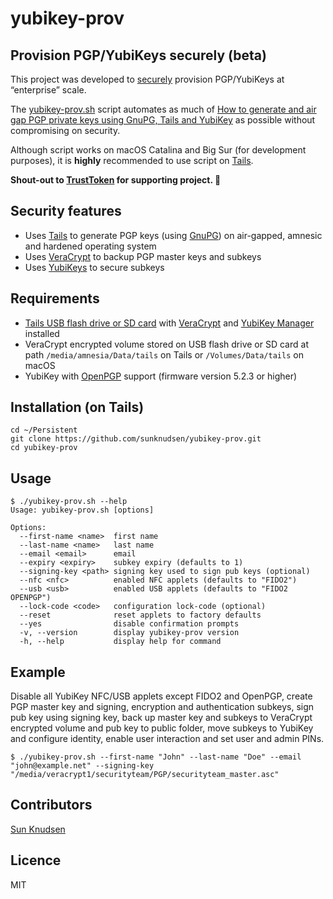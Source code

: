 # yubikey-prov

## Provision PGP/YubiKeys securely (beta)

This project was developed to [securely](#security-features) provision PGP/YubiKeys at “enterprise” scale.

The [yubikey-prov.sh](./yubikey-prov.sh) script automates as much of [How to generate and air gap PGP private keys using GnuPG, Tails and YubiKey](https://sunknudsen.com/privacy-guides/how-to-generate-and-air-gap-pgp-private-keys-using-gnupg-tails-and-yubikey) as possible without compromising on security.

Although script works on macOS Catalina and Big Sur (for development purposes), it is **highly** recommended to use script on [Tails](https://tails.boum.org/).

**Shout-out to [TrustToken](https://www.trusttoken.com/) for supporting project. 🙌**

## Security features

- Uses [Tails](https://tails.boum.org/) to generate PGP keys (using [GnuPG](https://gnupg.org/)) on air-gapped, amnesic and hardened operating system
- Uses [VeraCrypt](https://www.veracrypt.fr/en/Home.html) to backup PGP master keys and subkeys
- Uses [YubiKeys](https://www.yubico.com/) to secure subkeys

## Requirements

- [Tails USB flash drive or SD card](https://sunknudsen.com/privacy-guides/how-to-install-tails-on-usb-flash-drive-or-sd-card-on-macos) with [VeraCrypt](https://sunknudsen.com/privacy-guides/how-to-install-and-use-veracrypt-on-tails) and [YubiKey Manager](https://sunknudsen.com/privacy-guides/how-to-generate-and-air-gap-pgp-private-keys-using-gnupg-tails-and-yubikey#step-3-import-dennis-fokins-and-emil-lundbergs-pgp-public-keys-used-to-verify-downloads-below) installed
- VeraCrypt encrypted volume stored on USB flash drive or SD card at path `/media/amnesia/Data/tails` on Tails or `/Volumes/Data/tails` on macOS
- YubiKey with [OpenPGP](https://www.yubico.com/us/store/compare/) support (firmware version 5.2.3 or higher)

## Installation (on Tails)

```shell
cd ~/Persistent
git clone https://github.com/sunknudsen/yubikey-prov.git
cd yubikey-prov
```

## Usage

```console
$ ./yubikey-prov.sh --help
Usage: yubikey-prov.sh [options]

Options:
  --first-name <name>  first name
  --last-name <name>   last name
  --email <email>      email
  --expiry <expiry>    subkey expiry (defaults to 1)
  --signing-key <path> signing key used to sign pub keys (optional)
  --nfc <nfc>          enabled NFC applets (defaults to "FIDO2")
  --usb <usb>          enabled USB applets (defaults to "FIDO2 OPENPGP")
  --lock-code <code>   configuration lock-code (optional)
  --reset              reset applets to factory defaults
  --yes                disable confirmation prompts
  -v, --version        display yubikey-prov version
  -h, --help           display help for command
```

## Example

Disable all YubiKey NFC/USB applets except FIDO2 and OpenPGP, create PGP master key and signing, encryption and authentication subkeys, sign pub key using signing key, back up master key and subkeys to VeraCrypt encrypted volume and pub key to public folder, move subkeys to YubiKey and configure identity, enable user interaction and set user and admin PINs.

```console
$ ./yubikey-prov.sh --first-name "John" --last-name "Doe" --email "john@example.net" --signing-key "/media/veracrypt1/securityteam/PGP/securityteam_master.asc"
```

## Contributors

[Sun Knudsen](https://sunknudsen.com/)

## Licence

MIT
